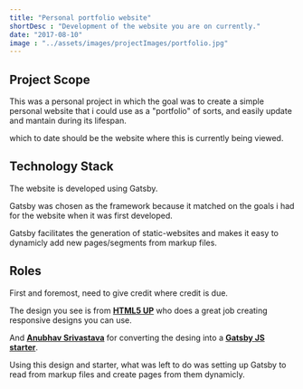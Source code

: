 ```yaml
---
title: "Personal portfolio website"
shortDesc : "Development of the website you are on currently."
date: "2017-08-10"
image : "../assets/images/projectImages/portfolio.jpg"
---
```

## Project Scope

This was a personal project in which the goal was to create a simple personal website that i could use as a "portfolio" of sorts, and easily update and mantain during its lifespan.

which to date should be the website where this is currently being viewed.


## Technology Stack

The website is developed using Gatsby.

Gatsby was chosen as the framework because it matched on the goals i had for the website when it was first developed.

Gatsby facilitates the generation of static-websites and makes it easy to dynamicly add new pages/segments from markup files.

## Roles

First and foremost, need to give credit where credit is due.

The design you see is from <a href="https://html5up.net/m"><b>HTML5 UP</b></a> who does a great job creating responsive designs you can use.

And <a href="https://github.com/anubhavsrivastava"><b>Anubhav Srivastava</b></a> for converting the desing into a <a href="https://www.gatsbyjs.com/starters/anubhavsrivastava/gatsby-starter-solidstate"><b>Gatsby JS starter</b></a>.

Using this design and starter, what was left to do was setting up Gatsby to read from markup files and create pages from them dynamicly.